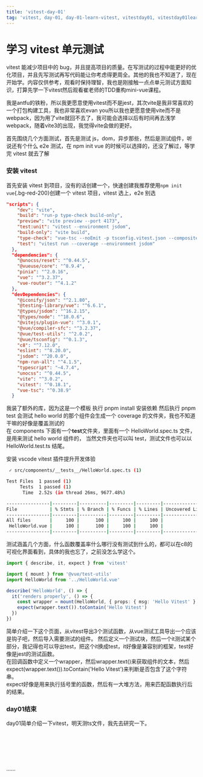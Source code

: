 ```yaml
---
title: 'vitest-day-01'
tag: 'vitest, day-01, day-01-learn-vitest, vitestday01, vitestday01learnvitest 单元测试'
---
```


# 学习 vitest 单元测试

vitest 能减少项目中的 bug，并且提高项目的质量。在写测试的过程中能更好的优化项目，并且先写测试再写代码能让你考虑得更周全。其他的我也不知道了，现在开始学。内容仅供参考，观看时保持理智，我也是刚接触一点点单元测试方面知识，打算先学一下vitest然后观看崔老师的TDD重构mini-vue课程。  

我是antfu的铁粉，所以我更愿意使用vitest而不是jest，其次vite是我非常喜欢的一个打包构建工具，我也非常喜欢evan you所以我也更愿意使用vite而不是webpack，因为用了vite就回不去了，我可能会选择以后有时间再去浅学webpack，随着vite3的出现，我觉得vite会做的更好。

首先围绕几个方面测试，首先是测试 js，dom，异步那些，然后是测试组件，听说还有个什么 e2e 测试，在 npm init vue 的时候可以选择的，还没了解过，等学完 vitest 就去了解

### 安装 vitest

首先安装 vitest 到项目，没有的话创建一个，快速创建我推荐使用`npm init vue`{.bg-red-200}创建一个 vitest 项目，vitest 选上，e2e 别选

```json
"scripts": {
    "dev": "vite",
    "build": "run-p type-check build-only",
    "preview": "vite preview --port 4173",
    "test:unit": "vitest --environment jsdom",
    "build-only": "vite build",
    "type-check": "vue-tsc --noEmit -p tsconfig.vitest.json --composite false",
    "test": "vitest run --coverage --environment jsdom"
  },
  "dependencies": {
    "@unocss/reset": "^0.44.5",
    "@vueuse/core": "^8.9.4",
    "pinia": "^2.0.16",
    "vue": "^3.2.37",
    "vue-router": "^4.1.2"
  },
  "devDependencies": {
    "@iconify/json": "^2.1.80",
    "@testing-library/vue": "^6.6.1",
    "@types/jsdom": "^16.2.15",
    "@types/node": "^18.0.6",
    "@vitejs/plugin-vue": "^3.0.1",
    "@vue/compiler-sfc": "^3.2.37",
    "@vue/test-utils": "^2.0.2",
    "@vue/tsconfig": "^0.1.3",
    "c8": "^7.12.0",
    "eslint": "^8.20.0",
    "jsdom": "^20.0.0",
    "npm-run-all": "^4.1.5",
    "typescript": "~4.7.4",
    "unocss": "^0.44.5",
    "vite": "^3.0.2",
    "vitest": "^0.18.1",
    "vue-tsc": "^0.38.9"
  }
```

我装了额外的库，因为这是一个模板
执行 pnpm install 安装依赖
然后执行 pnpm test 会测试 hello world 的那个组件会生成一个 coverage 的文件夹，我也不知道干嘛的好像是覆盖测试的  
在 components 下面有一个**test**文件夹，里面有一个 HelloWorld.spec.ts 文件，是用来测试 hello world 组件的，
当然文件夹也可以叫 test，测试文件也可以以 HelloWorld.test.ts 结尾。

安装 vscode vitest 插件提升开发体验

```bash
 ✓ src/components/__tests__/HelloWorld.spec.ts (1)

Test Files  1 passed (1)
     Tests  1 passed (1)
      Time  2.52s (in thread 26ms, 9677.48%)

----------------|---------|----------|---------|---------|-------------------
File            | % Stmts | % Branch | % Funcs | % Lines | Uncovered Line #s
----------------|---------|----------|---------|---------|-------------------
All files       |     100 |      100 |     100 |     100 |
 HelloWorld.vue |     100 |      100 |     100 |     100 |
----------------|---------|----------|---------|---------|-------------------
```
测试涵盖几个方面，什么函数覆盖率什么哪行没有测试到什么的，都可以在c8的可视化界面看到，具体的我也忘了，之前没怎么学这个。  
```ts
import { describe, it, expect } from 'vitest'

import { mount } from '@vue/test-utils'
import HelloWorld from '../HelloWorld.vue'

describe('HelloWorld', () => {
  it('renders properly', () => {
    const wrapper = mount(HelloWorld, { props: { msg: 'Hello Vitest' } })
    expect(wrapper.text()).toContain('Hello Vitest')
  })
})
```
简单介绍一下这个页面，从vitest导出3个测试函数，从vue测试工具导出一个应该是钩子吧，然后导入需要测试的组件。
然后定义一个测试块，然后一个it测试某个部分，我记得也可以导出test，把这个it换成test，it好像是兼容别的框架，test好像是jest的测试函数。  
在回调函数中定义一个wrapper，然后wrapper.text()来获取组件的文本，然后expect(wrapper.text()).toContain('Hello Vitest')来判断是否包含了这个字符串。  
expect好像是用来执行括号里的函数，然后有一大堆方法，用来匹配函数执行后的结果。  

### day01结束
day01简单介绍一下vitest，明天测ts文件，我先去研究一下。
<br/>
<br/>
<br/>
<br/>
<br/>
<br/>
<br/>
......  
